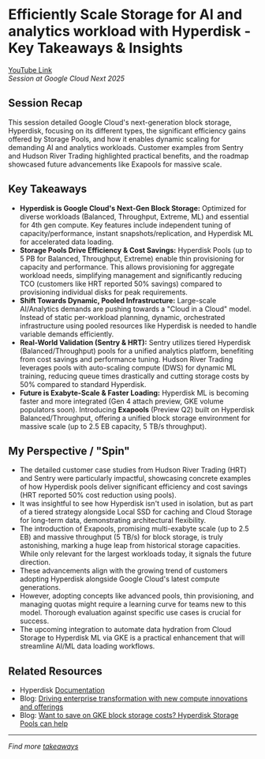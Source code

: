 # Efficiently Scale Storage for AI and analytics workload with Hyperdisk - Key Takeaways & Insights

[YouTube Link](https://youtu.be/hVXCWWa0lyA?si=C8KU31rKc8cH-3om)  
*Session at Google Cloud Next 2025*

## Session Recap
This session detailed Google Cloud's next-generation block storage, Hyperdisk, focusing on its different types, the significant efficiency gains offered by Storage Pools, and how it enables dynamic scaling for demanding AI and analytics workloads. Customer examples from Sentry and Hudson River Trading highlighted practical benefits, and the roadmap showcased future advancements like Exapools for massive scale.

## Key Takeaways
* **Hyperdisk is Google Cloud's Next-Gen Block Storage:** Optimized for diverse workloads (Balanced, Throughput, Extreme, ML) and essential for 4th gen compute. Key features include independent tuning of capacity/performance, instant snapshots/replication, and Hyperdisk ML for accelerated data loading.
* **Storage Pools Drive Efficiency & Cost Savings:** Hyperdisk Pools (up to 5 PB for Balanced, Throughput, Extreme) enable thin provisioning for capacity and performance. This allows provisioning for aggregate workload needs, simplifying management and significantly reducing TCO (customers like HRT reported 50% savings) compared to provisioning individual disks for peak requirements.
* **Shift Towards Dynamic, Pooled Infrastructure:** Large-scale AI/Analytics demands are pushing towards a "Cloud in a Cloud" model. Instead of static per-workload planning, dynamic, orchestrated infrastructure using pooled resources like Hyperdisk is needed to handle variable demands efficiently.
* **Real-World Validation (Sentry & HRT):** Sentry utilizes tiered Hyperdisk (Balanced/Throughput) pools for a unified analytics platform, benefiting from cost savings and performance tuning. Hudson River Trading leverages pools with auto-scaling compute (DWS) for dynamic ML training, reducing queue times drastically and cutting storage costs by 50% compared to standard Hyperdisk.
* **Future is Exabyte-Scale & Faster Loading:** Hyperdisk ML is becoming faster and more integrated (Gen 4 attach preview, GKE volume populators soon). Introducing **Exapools** (Preview Q2) built on Hyperdisk Balanced/Throughput, offering a unified block storage environment for massive scale (up to 2.5 EB capacity, 5 TB/s throughput).

## My Perspective / "Spin"
* The detailed customer case studies from Hudson River Trading (HRT) and Sentry were particularly impactful, showcasing concrete examples of how Hyperdisk pools deliver significant efficiency and cost savings (HRT reported 50% cost reduction using pools).
* It was insightful to see how Hyperdisk isn't used in isolation, but as part of a tiered strategy alongside Local SSD for caching and Cloud Storage for long-term data, demonstrating architectural flexibility.
* The introduction of Exapools, promising multi-exabyte scale (up to 2.5 EB) and massive throughput (5 TB/s) for block storage, is truly astonishing, marking a huge leap from historical storage capacities. While only relevant for the largest workloads today, it signals the future direction.
* These advancements align with the growing trend of customers adopting Hyperdisk alongside Google Cloud's latest compute generations.
* However, adopting concepts like advanced pools, thin provisioning, and managing quotas might require a learning curve for teams new to this model. Thorough evaluation against specific use cases is crucial for success.
* The upcoming integration to automate data hydration from Cloud Storage to Hyperdisk ML via GKE is a practical enhancement that will streamline AI/ML data loading workflows.

## Related Resources
* Hyperdisk [Documentation](https://cloud.google.com/compute/docs/disks/hyperdisks)
* Blog: [Driving enterprise transformation with new compute innovations and offerings](https://cloud.google.com/blog/products/compute/delivering-new-compute-innovations-and-offerings)
* Blog: [Want to save on GKE block storage costs? Hyperdisk Storage Pools can help](https://cloud.google.com/blog/products/storage-data-transfer/hyperdisk-storage-pools-optimizes-gke-block-storage)

---
*Find more [takeaways](https://github.com/knachiketa04/google-cloud-next-2025-storage-sessions/tree/main/takeaways)*